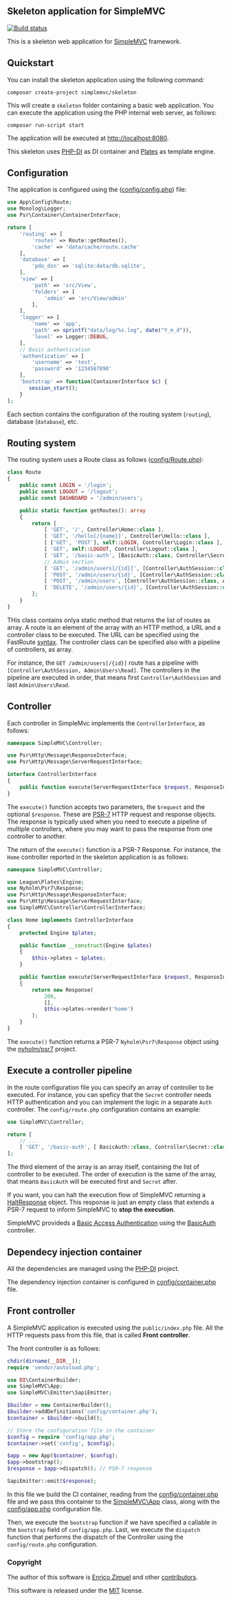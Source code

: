 ## Skeleton application for SimpleMVC

[![Build status](https://github.com/simplemvc/skeleton/workflows/PHP%20test/badge.svg)](https://github.com/simplemvc/skeleton/actions)

This is a skeleton web application for [SimpleMVC](https://github.com/simplemvc/framework) framework.
## Quickstart

You can install the skeleton application using the following command:

```
composer create-project simplemvc/skeleton
```

This will create a `skeleton` folder containing a basic web application.
You can execute the application using the PHP internal web server, as follows:

```
composer run-script start
```

The application will be executed at [http://localhost:8080](http://localhost:8080).

This skeleton uses [PHP-DI](https://php-di.org/) as DI container and [Plates](https://platesphp.com/)
as template engine.

## Configuration

The application is configured using the ([config/config.php](config/config.php)) file:

```php
use App\Config\Route;
use Monolog\Logger;
use Psr\Container\ContainerInterface;

return [
    'routing' => [
        'routes' => Route::getRoutes(),
        'cache' => 'data/cache/route.cache'
    ],
    'database' => [
        'pdo_dsn' => 'sqlite:data/db.sqlite',
    ],
    'view' => [
        'path' => 'src/View',
        'folders' => [
            'admin' => 'src/View/admin'
        ],
    ],
    'logger' => [
        'name' => 'app',
        'path' => sprintf("data/log/%s.log", date("Y_m_d")),
        'level' => Logger::DEBUG,
    ],
    // Basic authentication
    'authentication' => [
        'username' => 'test',
        'password' => '1234567890'
    ],
    'bootstrap' => function(ContainerInterface $c) {
       session_start();
    }
];
```
Each section contains the configuration of the routing system (`routing`), 
database (`database`), etc.

## Routing system

The routing system uses a Route class as follows ([config/Route.php](config/Route.php)):

```php
class Route
{
    public const LOGIN = '/login';
    public const LOGOUT = '/logout';
    public const DASHBOARD = '/admin/users';

    public static function getRoutes(): array
    {
        return [
            [ 'GET', '/', Controller\Home::class ],
            [ 'GET', '/hello[/{name}]', Controller\Hello::class ],
            [ ['GET', 'POST'], self::LOGIN, Controller\Login::class ],
            [ 'GET', self::LOGOUT, Controller\Logout::class ],
            [ 'GET', '/basic-auth', [BasicAuth::class, Controller\Secret::class]],
            // Admin section
            [ 'GET', '/admin/users[/{id}]', [Controller\AuthSession::class, Admin\Users\Read::class]],
            [ 'POST', '/admin/users/{id}', [Controller\AuthSession::class, Admin\Users\Update::class]],
            [ 'POST', '/admin/users', [Controller\AuthSession::class, Admin\Users\Create::class]],
            [ 'DELETE', '/admin/users/{id}', [Controller\AuthSession::class, Admin\Users\Delete::class]],
        ];
    }
}
```
THis class contains onlya static method that returns the list of routes as array.
A route is an element of the array with an HTTP method, a URL and a controller class to be executed. 
The URL can be specified using the FastRoute [syntax](https://github.com/nikic/FastRoute/blob/master/README.md).
The controller class can be specified also with a pipeline of controllers, as array.

For instance, the `GET /admin/users[/{id}]` route has a pipeline with `[Controller\AuthSession, Admin\Users\Read]`.
The controllers in the pipeline are executed in order, that means first `Controller\AuthSession` and last `Admin\Users\Read`.

## Controller

Each controller in SimpleMvc implements the `ControllerInterface`, as follows:

```php
namespace SimpleMVC\Controller;

use Psr\Http\Message\ResponseInterface;
use Psr\Http\Message\ServerRequestInterface;

interface ControllerInterface
{
    public function execute(ServerRequestInterface $request, ResponseInterface $response): ResponseInterface;
}
```

The `execute()` function accepts two parameters, the `$request` and the optional `$response`.
These are [PSR-7](https://www.php-fig.org/psr/psr-7/) HTTP request and response objects.
The response is typically used when you need to execute a pipeline of multiple controllers, where
you may want to pass the response from one controller to another.

The return of the `execute()` function is a PSR-7 Response. 
For instance, the `Home` controller reported in the skeleton application is as follows:

```php
namespace SimpleMVC\Controller;

use League\Plates\Engine;
use Nyholm\Psr7\Response;
use Psr\Http\Message\ResponseInterface;
use Psr\Http\Message\ServerRequestInterface;
use SimpleMVC\Controller\ControllerInterface;

class Home implements ControllerInterface
{
    protected Engine $plates;

    public function __construct(Engine $plates)
    {
        $this->plates = $plates;
    }

    public function execute(ServerRequestInterface $request, ResponseInterface $response): ResponseInterface
    {
        return new Response(
            200,
            [],
            $this->plates->render('home')
        );
    }
}
```

The `execute()` function returns a PSR-7 `Nyholm\Psr7\Response` object using the [nyholm/psr7](https://github.com/Nyholm/psr7)
project.


## Execute a controller pipeline

In the route configuration file you can specify an array of controller to be executed.
For instance, you can speficy that the `Secret` controller needs HTTP authentication
and you can implement the logic in a separate `Auth` controller.
The `config/route.php` configuration contains an example:

```php
use SimpleMVC\Controller;

return [
    // ...
    [ 'GET', '/basic-auth', [ BasicAuth::class, Controller\Secret::class ]]
];
```

The third element of the array is an array itself, containing the list of controller to be executed.
The order of execution is the same of the array, that means `BasicAuth` will be executed first
and `Secret` after.

If you want, you can halt the execution flow of SimpleMVC returning a [HaltResponse](https://github.com/simplemvc/framework/blob/main/src/Response/HaltResponse.php) object.
This response is just an empty class that extends a PSR-7 request to inform SimpleMVC to **stop the execution**.

SimpleMVC provideds a [Basic Access Authentication](https://en.wikipedia.org/wiki/Basic_access_authentication)
using the [BasicAuth](https://github.com/simplemvc/framework/blob/main/src/Controller/BasicAuth.php) controller.


## Dependecy injection container

All the dependencies are managed using the [PHP-DI](https://php-di.org/) project.

The dependency injection container is configured in [config/container.php](config/container.php) file.

## Front controller

A SimpleMVC application is executed using the `public/index.php` file.
All the HTTP requests pass from this file, that is called **Front controller**.

The front controller is as follows:

```php
chdir(dirname(__DIR__));
require 'vendor/autoload.php';

use DI\ContainerBuilder;
use SimpleMVC\App;
use SimpleMVC\Emitter\SapiEmitter;

$builder = new ContainerBuilder();
$builder->addDefinitions('config/container.php');
$container = $builder->build();

// Store the configuration file in the container
$config = require 'config/app.php';
$container->set('config', $config);

$app = new App($container, $config);
$app->bootstrap();
$response = $app->dispatch(); // PSR-7 response

SapiEmitter::emit($response);
```

In this file we build the CI container, reading from the [config/container.php](config/container.php) file
and we pass this container to the [SimpleMVC\App]() class, along with the [config/app.php](config/app.php)
configuration file.

Then, we execute the `bootstrap` function if we have specified a callable in the `bootstrap` field of `config/app.php`.
Last, we execute the `dispatch` function that performs the dispatch of the Controller using the `config/route.php`
configuration.

### Copyright

The author of this software is [Enrico Zimuel](https://github.com/ezimuel/) and other [contributors](https://github.com/simplemvc/skeleton/graphs/contributors).

This software is released under the [MIT](/LICENSE) license.
